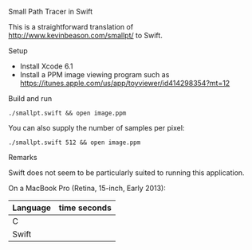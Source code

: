 Small Path Tracer in Swift

This is a straightforward translation of http://www.kevinbeason.com/smallpt/
to Swift.

Setup

+ Install Xcode 6.1
+ Install a PPM image viewing program such as https://itunes.apple.com/us/app/toyviewer/id414298354?mt=12

Build and run

    ./smallpt.swift && open image.ppm

You can also supply the number of samples per pixel:

    ./smallpt.swift 512 && open image.ppm

Remarks

Swift does not seem to be particularly suited to running this application.

On a MacBook Pro (Retina, 15-inch, Early 2013):

Language | time seconds
---------|-------------
C |
Swift |

